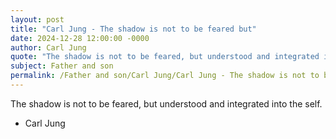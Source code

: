 ```yaml
---
layout: post
title: "Carl Jung - The shadow is not to be feared but"
date: 2024-12-28 12:00:00 -0000
author: Carl Jung
quote: "The shadow is not to be feared, but understood and integrated into the self."
subject: Father and son
permalink: /Father and son/Carl Jung/Carl Jung - The shadow is not to be feared but
---
```


The shadow is not to be feared, but understood and integrated into the self.

- Carl Jung
